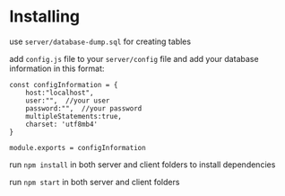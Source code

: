 # Installing

use `server/database-dump.sql` for creating tables

add `config.js` file to your `server/config` file and add your database information in this format:
```
const configInformation = {
    host:"localhost",
    user:"",  //your user
    password:"",  //your password
    multipleStatements:true,
    charset: 'utf8mb4'
}

module.exports = configInformation
```

run `npm install` in both server and client folders to install dependencies 

run `npm start` in both server and client folders


